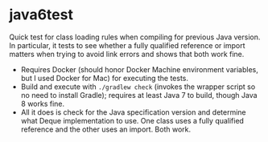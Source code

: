 # java6test
Quick test for class loading rules when compiling for previous Java version.  In particular, it tests to see whether a fully qualified reference or import matters when trying to avoid link errors and shows that both work fine.

* Requires Docker (should honor Docker Machine environment variables, but I used Docker for Mac) for executing the tests.
* Build and execute with `./gradlew check` (invokes the wrapper script so no need to install Gradle); requires at least Java 7 to build, though Java 8 works fine.
* All it does is check for the Java specification version and determine what Deque implementation to use.  One class uses a fully qualified reference and the other uses an import.  Both work.
